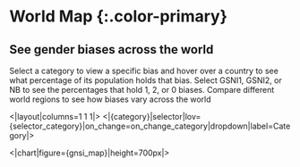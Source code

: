 # World Map  {:.color-primary}
## See gender biases across the world

Select a category to view a specific bias and hover over a country to see what percentage of its population holds that bias. Select GSNI1, GSNI2, or NB to see the percentages that hold 1, 2, or 0 biases. Compare different world regions to see how biases vary across the world



<|layout|columns=1 1 1|> <|{category}|selector|lov={selector_category}|on_change=on_change_category|dropdown|label=Category|>

<|chart|figure={gnsi_map}|height=700px|>